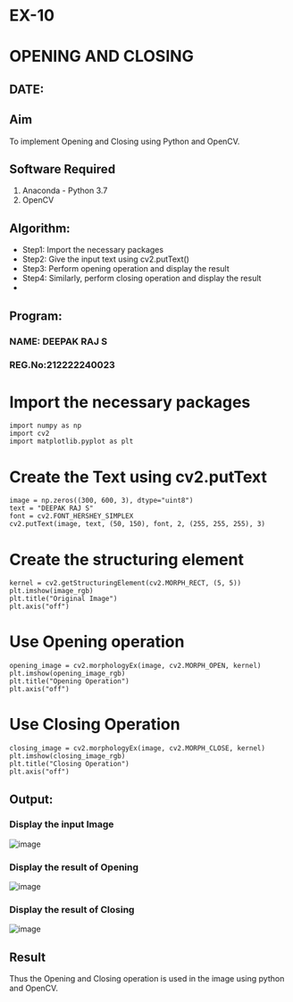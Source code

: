 # EX-10
# OPENING AND CLOSING
## DATE:
## Aim
To implement Opening and Closing using Python and OpenCV.
## Software Required
1. Anaconda - Python 3.7
2. OpenCV
## Algorithm:
- Step1: Import the necessary packages
- Step2: Give the input text using cv2.putText()
- Step3: Perform opening operation and display the result
- Step4: Similarly, perform closing operation and display the result
- 
## Program:
### NAME: DEEPAK RAJ S
### REG.No:212222240023

# Import the necessary packages
```
import numpy as np
import cv2
import matplotlib.pyplot as plt
```
# Create the Text using cv2.putText
```
image = np.zeros((300, 600, 3), dtype="uint8")
text = "DEEPAK RAJ S"
font = cv2.FONT_HERSHEY_SIMPLEX
cv2.putText(image, text, (50, 150), font, 2, (255, 255, 255), 3)

```
# Create the structuring element
```
kernel = cv2.getStructuringElement(cv2.MORPH_RECT, (5, 5))
plt.imshow(image_rgb)
plt.title("Original Image")
plt.axis("off")
```
# Use Opening operation
```
opening_image = cv2.morphologyEx(image, cv2.MORPH_OPEN, kernel)
plt.imshow(opening_image_rgb)
plt.title("Opening Operation")
plt.axis("off")
```
# Use Closing Operation
```
closing_image = cv2.morphologyEx(image, cv2.MORPH_CLOSE, kernel)
plt.imshow(closing_image_rgb)
plt.title("Closing Operation")
plt.axis("off")
```
## Output:
### Display the input Image
![image](https://github.com/user-attachments/assets/19b39ae0-5f61-49ac-bd00-3d45594e9044)

### Display the result of Opening
![image](https://github.com/user-attachments/assets/b51ca3a6-f3ad-4714-8fb3-04cc86859b0f)


### Display the result of Closing
 ![image](https://github.com/user-attachments/assets/3b0c5b3c-ed46-42f3-ad84-75b9f9b8d833)

## Result
Thus the Opening and Closing operation is used in the image using python and OpenCV.
